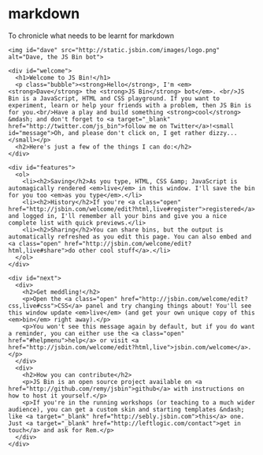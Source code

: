 markdown
========

To chronicle what needs to be learnt for markdown


<!DOCTYPE html>
<html>
<head>
<script src="http://jashkenas.github.com/coffee-script/extras/coffee-script.js"></script>
<meta charset=utf-8 />
<title>Welcome to JS Bin</title>
<meta name="viewport" content="width=device-width">
<link href='http://fonts.googleapis.com/css?family=Doppio+One' rel='stylesheet' type='text/css'>
<script class="jsbin" src="http://ajax.googleapis.com/ajax/libs/jquery/1/jquery.min.js"></script>
</head>
  
<body>
  
  <div class="wrapper">
    
    <img id="dave" src="http://static.jsbin.com/images/logo.png" alt="Dave, the JS Bin bot">
    
    <div id="welcome">
      <h1>Welcome to JS Bin!</h1>
      <p class="bubble"><strong>Hello</strong>, I'm <em><strong>Dave</strong> the <strong>JS Bin</strong> bot</em>. <br/>JS Bin is a JavaScript, HTML and CSS playground. If you want to experiment, learn or help your friends with a problem, then JS Bin is for you.<br/>Have a play and build something <strong>cool</strong> &mdash; and don't forget to <a target="_blank" href="http://twitter.com/js_bin">follow me on Twitter</a>!<small id="message">Oh, and please don't click on, I get rather dizzy...</small></p>
      <h2>Here's just a few of the things I can do:</h2>
    </div>
    
    <div id="features">
      <ol>
        <li><h2>Saving</h2>As you type, HTML, CSS &amp; JavaScript is automagically rendered <em>live</em> in this window. I'll save the bin for you too <em>as you type</em>.</li>
        <li><h2>History</h2>If you're <a class="open" href="http://jsbin.com/welcome/edit?html,live#register">registered</a> and logged in, I'll remember all your bins and give you a nice complete list with quick previews.</li>
        <li><h2>Sharing</h2>You can share bins, but the output is automatically refreshed as you edit this page. You can also embed and <a class="open" href="http://jsbin.com/welcome/edit?html,live#share">do other cool stuff</a>.</li>
      </ol>
    </div>
    
    <div id="next">
      <div>
        <h2>Get meddling!</h2>
        <p>Open the <a class="open" href="http://jsbin.com/welcome/edit?css,live#css">CSS</a> panel and try changing things about! You'll see this window update <em>live</em> (and get your own unique copy of this <em>bin</em> right away).</p>
        <p>You won't see this message again by default, but if you do want a reminder, you can either use the <a class="open" href="#helpmenu">help</a> or visit <a href="http://jsbin.com/welcome/edit?html,live">jsbin.com/welcome</a>.</p>
      </div>
      <div>
        <h2>How you can contribute</h2>
        <p>JS Bin is an open source project available on <a href="http://github.com/remy/jsbin">github</a> with instructions on how to host it yourself.</p>
        <p>If you're in the running workshops (or teaching to a much wider audience), you can get a custom skin and starting templates &ndash; like <a target="_blank" href="http://sebly.jsbin.com">this</a> one. Just <a target="_blank" href="http://leftlogic.com/contact">get in touch</a> and ask for Rem.</p>
      </div>
    </div>
    
  </div>
  
</body>
</html>
